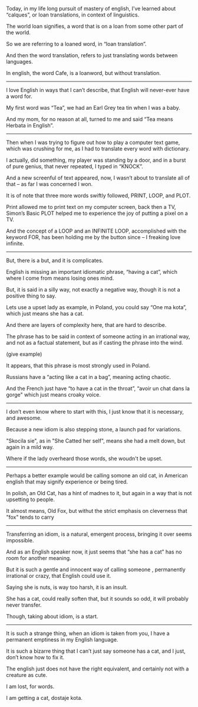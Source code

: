 Today, in my life long pursuit of mastery of english, I’ve learned about “calques”,
or loan translations, in context of linguistics.

The world loan signifies,
a word that is on a loan from some other part of the world.

So we are referring to a loaned word,
in “loan translation”.

And then the word translation,
refers to just translating words between languages.

In english, the word Cafe, is a loanword,
but without translation.

---

I love English in ways that I can’t describe,
that English will never-ever have a word for.

My first word was “Tea”,
we had an Earl Grey tea tin when I was a baby.

And my mom, for no reason at all,
turned to me and said “Tea means Herbata in English”.

---

Then when I was trying to figure out how to play a computer text game,
which was crushing for me, as I had to translate every word with dictionary.

I actually, did something, my player was standing by a door,
and in a burst of pure genius, that never repeated, I typed in “KNOCK”.

And a new screenful of text appeared,
now, I wasn’t about to translate all of that – as far I was concerned I won.

It is of note that three more words swiftly followed,
PRINT, LOOP, and PLOT.

Print allowed me to print text on my computer screen, back then a TV,
Simon’s Basic PLOT helped me to experience the joy of putting a pixel on a TV.

And the concept of a LOOP and an INFINITE LOOP, accomplished with the keyword FOR,
has been holding me by the button since – I freaking love infinite.

---

But, there is a but,
and it is complicates.

English is missing an important idiomatic phrase,
“having a cat”, which where I come from means losing ones mind.

But, it is said in a silly way,
not exactly a negative way, though it is not a positive thing to say.

Lets use a upset lady as example, in Poland,
you could say “One ma kota”, which just means she has a cat.

And there are layers of complexity here,
that are hard to describe.

The phrase has to be said in context of someone acting in an irrational way,
and not as a factual statement, but as if casting the phrase into the wind.

(give example)

It appears,
that this phrase is most strongly used in Poland.

Russians have a “acting like a cat in a bag”,
meaning acting chaotic.

And the French just have “to have a cat in the throat”,
“avoir un chat dans la gorge" which just means croaky voice.

---

I don’t even know where to start with this,
I just know that it is necessary, and awesome.

Because a new idiom is also stepping stone,
a launch pad for variations.

"Skocila sie", as in "She Catted her self",
means she had a melt down, but again in a mild way.

Where if the lady overheard those words,
she woudn't be upset.

---

Perhaps a better example would be calling somone an old cat,
in American english that may signify experience or being tired.

In polish, an Old Cat,
has a hint of madnes to it, but again in a way that is not upsetting to people.

It almost means,
Old Fox, but withut the strict emphasis on cleverness that "fox" tends to carry

---

Transferring an idiom,
is a natural, emergent process, bringing it over seems impossible.

And as an English speaker now,
it just seems that “she has a cat” has no room for another meaning.

But it is such a gentle and innocent way of calling someone ,
permanently irrational or crazy, that English could use it.

Saying she is nuts, is way too harsh,
it is an insult.

She has a cat,
could really soften that, but it sounds so odd, it will probably never transfer.

Though, taking about idiom,
 is a start.

---

It is such a strange thing, when an idiom is taken from you,
I have a permanent emptiness in my English language.

It is such a bizarre thing that I can’t just say someone has a cat,
and I just, don’t know how to fix it.

The english just does not have the right equivalent,
and certainly not with a creature as cute.

I am lost,
for words.

I am getting a cat,
dostaje kota.
